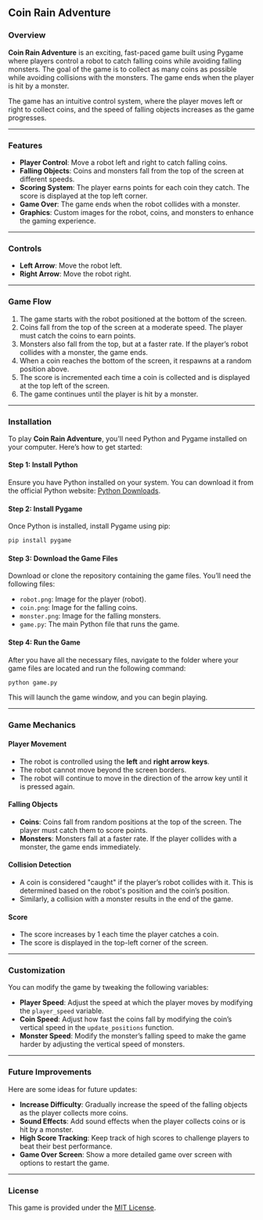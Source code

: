 ## Coin Rain Adventure

### Overview

**Coin Rain Adventure** is an exciting, fast-paced game built using Pygame where players control a robot to catch falling coins while avoiding falling monsters. The goal of the game is to collect as many coins as possible while avoiding collisions with the monsters. The game ends when the player is hit by a monster.

The game has an intuitive control system, where the player moves left or right to collect coins, and the speed of falling objects increases as the game progresses.

---

### Features

- **Player Control**: Move a robot left and right to catch falling coins.
- **Falling Objects**: Coins and monsters fall from the top of the screen at different speeds.
- **Scoring System**: The player earns points for each coin they catch. The score is displayed at the top left corner.
- **Game Over**: The game ends when the robot collides with a monster.
- **Graphics**: Custom images for the robot, coins, and monsters to enhance the gaming experience.

---

### Controls

- **Left Arrow**: Move the robot left.
- **Right Arrow**: Move the robot right.

---

### Game Flow

1. The game starts with the robot positioned at the bottom of the screen.
2. Coins fall from the top of the screen at a moderate speed. The player must catch the coins to earn points.
3. Monsters also fall from the top, but at a faster rate. If the player’s robot collides with a monster, the game ends.
4. When a coin reaches the bottom of the screen, it respawns at a random position above.
5. The score is incremented each time a coin is collected and is displayed at the top left of the screen.
6. The game continues until the player is hit by a monster.

---

### Installation

To play **Coin Rain Adventure**, you'll need Python and Pygame installed on your computer. Here’s how to get started:

#### Step 1: Install Python

Ensure you have Python installed on your system. You can download it from the official Python website: [Python Downloads](https://www.python.org/downloads/).

#### Step 2: Install Pygame

Once Python is installed, install Pygame using pip:

```bash
pip install pygame
```

#### Step 3: Download the Game Files

Download or clone the repository containing the game files. You’ll need the following files:

- `robot.png`: Image for the player (robot).
- `coin.png`: Image for the falling coins.
- `monster.png`: Image for the falling monsters.
- `game.py`: The main Python file that runs the game.

#### Step 4: Run the Game

After you have all the necessary files, navigate to the folder where your game files are located and run the following command:

```bash
python game.py
```

This will launch the game window, and you can begin playing.

---

### Game Mechanics

#### Player Movement

- The robot is controlled using the **left** and **right arrow keys**.
- The robot cannot move beyond the screen borders.
- The robot will continue to move in the direction of the arrow key until it is pressed again.

#### Falling Objects

- **Coins**: Coins fall from random positions at the top of the screen. The player must catch them to score points.
- **Monsters**: Monsters fall at a faster rate. If the player collides with a monster, the game ends immediately.

#### Collision Detection

- A coin is considered "caught" if the player’s robot collides with it. This is determined based on the robot's position and the coin’s position.
- Similarly, a collision with a monster results in the end of the game.

#### Score

- The score increases by 1 each time the player catches a coin.
- The score is displayed in the top-left corner of the screen.

---

### Customization

You can modify the game by tweaking the following variables:

- **Player Speed**: Adjust the speed at which the player moves by modifying the `player_speed` variable.
- **Coin Speed**: Adjust how fast the coins fall by modifying the coin’s vertical speed in the `update_positions` function.
- **Monster Speed**: Modify the monster’s falling speed to make the game harder by adjusting the vertical speed of monsters.

---

### Future Improvements

Here are some ideas for future updates:

- **Increase Difficulty**: Gradually increase the speed of the falling objects as the player collects more coins.
- **Sound Effects**: Add sound effects when the player collects coins or is hit by a monster.
- **High Score Tracking**: Keep track of high scores to challenge players to beat their best performance.
- **Game Over Screen**: Show a more detailed game over screen with options to restart the game.

---

### License

This game is provided under the [MIT License](LICENSE).
